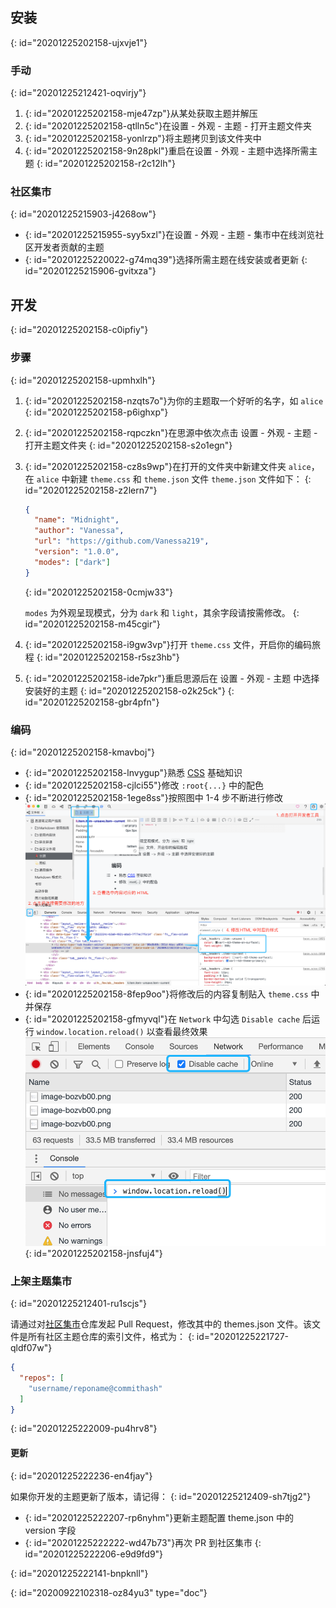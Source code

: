 ## 安装
{: id="20201225202158-ujxvje1"}

### 手动
{: id="20201225212421-oqvirjy"}

1. {: id="20201225202158-mje47zp"}从某处获取主题并解压
2. {: id="20201225202158-qtlln5c"}在设置 - 外观 - 主题 - 打开主题文件夹
3. {: id="20201225202158-yonlrzp"}将主题拷贝到该文件夹中
4. {: id="20201225202158-9n28pkl"}重启在设置 - 外观 - 主题中选择所需主题
{: id="20201225202158-r2c12lh"}

### 社区集市
{: id="20201225215903-j4268ow"}

* {: id="20201225215955-syy5xzl"}在设置 - 外观 - 主题 - 集市中在线浏览社区开发者贡献的主题
* {: id="20201225220022-g74mq39"}选择所需主题在线安装或者更新
{: id="20201225215906-gvitxza"}

## 开发
{: id="20201225202158-c0ipfiy"}

### 步骤
{: id="20201225202158-upmhxlh"}

1. {: id="20201225202158-nzqts7o"}为你的主题取一个好听的名字，如 `alice`
   {: id="20201225202158-p6ighxp"}
2. {: id="20201225202158-rqpczkn"}在思源中依次点击 设置 - 外观 - 主题 - 打开主题文件夹
   {: id="20201225202158-s2o1egn"}
3. {: id="20201225202158-cz8s9wp"}在打开的文件夹中新建文件夹 `alice`，在 `alice` 中新建 `theme.css` 和 `theme.json` 文件 `theme.json` 文件如下：
   {: id="20201225202158-z2lern7"}

   ```json
   {
     "name": "Midnight",
     "author": "Vanessa",
     "url": "https://github.com/Vanessa219",
     "version": "1.0.0",
     "modes": ["dark"]
   }
   ```
   {: id="20201225202158-0cmjw33"}

   `modes` 为外观呈现模式，分为 `dark` 和 `light`，其余字段请按需修改。
   {: id="20201225202158-m45cgir"}
4. {: id="20201225202158-i9gw3vp"}打开 `theme.css` 文件，开启你的编码旅程
   {: id="20201225202158-r5sz3hb"}
5. {: id="20201225202158-ide7pkr"}重启思源后在 设置 - 外观 - 主题 中选择安装好的主题
   {: id="20201225202158-o2k25ck"}
{: id="20201225202158-gbr4pfn"}

### 编码
{: id="20201225202158-kmavboj"}

* {: id="20201225202158-lnvygup"}熟悉 [CSS](https://developer.mozilla.org/zh-CN/docs/Web/CSS) 基础知识
* {: id="20201225202158-cjlci55"}修改 `:root{...}` 中的配色
* {: id="20201225202158-1ege8ss"}按照图中 1-4 步不断进行修改![image.png](assets/image-bozvb00.png)
* {: id="20201225202158-8fep9oo"}将修改后的内容复制贴入 `theme.css` 中并保存
* {: id="20201225202158-gfmyvql"}在 `Network` 中勾选 `Disable cache` 后运行 `window.location.reload()` 以查看最终效果![image.png](assets/image-9b9y2ky.png)
{: id="20201225202158-jnsfuj4"}

### 上架主题集市
{: id="20201225212401-ru1scjs"}

请通过对[社区集市](https://github.com/siyuan-note/bazaar)仓库发起 Pull Request，修改其中的 themes.json 文件。该文件是所有社区主题仓库的索引文件，格式为：
{: id="20201225221727-qldf07w"}

```json
{
  "repos": [
    "username/reponame@commithash"
  ]
}
```
{: id="20201225222009-pu4hrv8"}

#### 更新
{: id="20201225222236-en4fjay"}

如果你开发的主题更新了版本，请记得：
{: id="20201225212409-sh7tjg2"}

* {: id="20201225222207-rp6nyhm"}更新主题配置 theme.json 中的 version 字段
* {: id="20201225222222-wd47b73"}再次 PR 到社区集市
{: id="20201225222206-e9d9fd9"}

{: id="20201225222141-bnpknll"}


{: id="20200922102318-oz84yu3" type="doc"}
